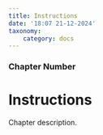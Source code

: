 ```yaml
---
title: Instructions
date: '18:07 21-12-2024'
taxonomy:
    category: docs
---
```


### Chapter Number

# Instructions

Chapter description.